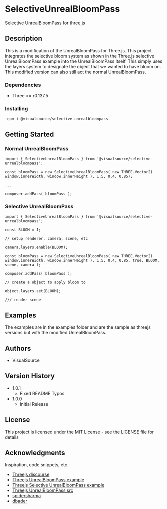 # SelectiveUnrealBloomPass

Selective UnrealBloomPass for three.js

## Description

This is a modification of the UnrealBloomPass for Three.js. This project integrates the selective bloom system as shown in the Three.js selective UnrealBloomPass example into the UnrealBloomPass itself. This simply uses the layers system to designate the object that we wanted to have bloom on. This modified version can also still act the normal UnrealBloomPass.  

### Dependencies
 * Three >= r0.137.5


### Installing

```
 npm i @visualsource/selective-unrealbloompass
```

## Getting Started

### Normal UnrealBloomPass

```
import { SelectiveUnrealBloomPass } from '@visualsource/selective-unrealbloompass';

const bloomPass = new SelectiveUnrealBloomPass( new THREE.Vector2( window.innerWidth, window.innerHeight ), 1.5, 0.4, 0.85);

...

composer.addPass( bloomPass );

```
### Selective UnrealBloomPass

```
import { SelectiveUnrealBloomPass } from '@visualsource/selective-unrealbloompass';

const BLOOM = 1;

// setup renderer, camera, scene, etc

camera.layers.enable(BLOOM);

const bloomPass = new SelectiveUnrealBloomPass( new THREE.Vector2( window.innerWidth, window.innerHeight ), 1.5, 0.4, 0.85, true, BLOOM, scene, camera );

composer.addPass( bloomPass );

// create a object to apply bloom to

object.layers.set(BLOOM);

/// render scene

```

## Examples 

The examples are in the examples folder and are the sample as threejs versions but with the modified UnrealBloomPass.

## Authors

* VisualSource 

## Version History

* 1.0.1
    * Fixed README Typos
* 1.0.0
    * Initial Release


## License

This project is licensed under the MIT License - see the LICENSE file for details

## Acknowledgments

Inspiration, code snippets, etc.
* [Threejs discourse](https://discourse.threejs.org/t/selective-unrealbloompass-issues/9331/12)
* [Threejs UnrealBloomPass example](https://threejs.org/examples/?q=bloom#webgl_postprocessing_unreal_bloom)
* [Threejs Selective UnrealBloomPass example](https://threejs.org/examples/?q=bloom#webgl_postprocessing_unreal_bloom_selective)
* [Threejs UnrealBloomPass src](https://github.com/mrdoob/three.js/blob/dev/examples/jsm/postprocessing/UnrealBloomPass.js)
* [spidersharma](https://pastebin.com/jtk5d30f)
* [dbader](https://github.com/dbader/readme-template)
